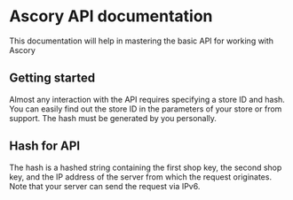 # Ascory API documentation
This documentation will help in mastering the basic API for working with Ascory
## Getting started
Almost any interaction with the API requires specifying a store ID and hash. You can easily find out the store ID in the parameters of your store or from support. The hash must be generated by you personally. 
## Hash for API
The hash is a hashed string containing the first shop key, the second shop key, and the IP address of the server from which the request originates. Note that your server can send the request via IPv6.
